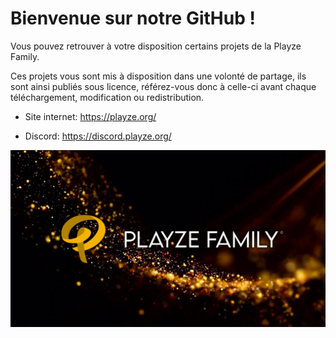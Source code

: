 # Bienvenue sur notre GitHub !
Vous pouvez retrouver à votre disposition certains projets de la Playze Family.

Ces projets vous sont mis à disposition dans une volonté de partage, ils sont ainsi publiés sous licence, référez-vous donc à celle-ci avant chaque téléchargement, modification ou redistribution.

- Site internet: https://playze.org/

- Discord: https://discord.playze.org/

![Playze Family Banner](/profile/home_banner.png)
